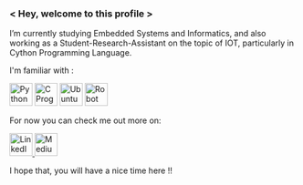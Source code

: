 ### < Hey, welcome to this profile > 
I’m currently studying Embedded Systems and Informatics, and also working as a Student-Research-Assistant on the topic of IOT, particularly in Cython Programming Language.

I'm familiar with :

<img src="https://img.icons8.com/dusk/64/000000/python.png"
     alt="Python"
     height="40"
     width="40"/>
<img src="https://img.icons8.com/dusk/64/000000/c-programming.png"
     alt="C Programming"
     height="40"
     width="40"/>
<img src="https://img.icons8.com/color/48/000000/ubuntu.png"
     alt="Ubuntu"
     height="40"
     width="40"/>
<img src="https://img.icons8.com/color/48/000000/robot.png"
     alt="Robot"
     height="40"
     width="40"/>
     
For now you can check me out more on:

<a href="(https://www.linkedin.com/in/vishal-sivakumar-245a8b7a/)">
  <img src="https://img.icons8.com/color/48/000000/linkedin-circled.png"
       alt="LinkedIn"
       height="40"
       width="40"/>
</a><a href="(https://medium.com/@gigageeks10.9)">
  <img src="https://img.icons8.com/color/48/000000/medium-monogram.png"
       alt="Medium"
       height="40"
       width="40"/>
</a>
     
I hope that, you will have a nice time here !!

<!--
**WiresharkIO/WiresharkIO** is a ✨ _special_ ✨ repository because its `README.md` (this file) appears on your GitHub profile.

Here are some ideas to get you started:

- 🔭 I’m currently working on ...
- 🌱 I’m currently learning ...
- 👯 I’m looking to collaborate on ...
- 🤔 I’m looking for help with ...
- 💬 Ask me about ...
- 📫 How to reach me: ...
- 😄 Pronouns: ...
- ⚡ Fun fact: ...
-->
